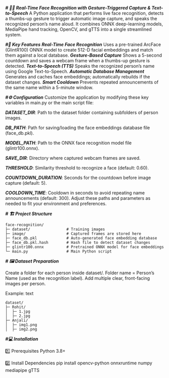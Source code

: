 ***# 🧑‍💻 Real-Time Face Recognition with Gesture-Triggered Capture & Text-to-Speech***
A Python application that performs live face recognition, detects a thumbs-up gesture to trigger automatic image capture, and speaks the recognized person’s name aloud.
It combines ONNX deep-learning models, MediaPipe hand tracking, OpenCV, and gTTS into a single streamlined system.



***#🚀 Key Features***
***Real-Time Face Recognition***
Uses a pre-trained ArcFace (GlintR100) ONNX model to create 512-D facial embeddings and match them against a local database.
***Gesture-Based Capture***
Shows a 5-second countdown and saves a webcam frame when a thumbs-up gesture is detected.
***Text-to-Speech (TTS)***
Speaks the recognized person’s name using Google Text-to-Speech.
***Automatic Database Management***
Generates and caches face embeddings; automatically rebuilds if the dataset changes.
***Smart Cooldown***
Prevents repeated announcements of the same name within a 5-minute window.


***#⚙️ Configuration***
Customize the application by modifying these key variables in main.py or the main script file:

***DATASET_DIR***: Path to the dataset folder containing subfolders of person images.

***DB_PATH***: Path for saving/loading the face embeddings database file (face_db.pkl).

***MODEL_PATH***: Path to the ONNX face recognition model file (glintr100.onnx).

***SAVE_DIR***: Directory where captured webcam frames are saved.

***THRESHOLD***: Similarity threshold to recognize a face (default: 0.60).

***COUNTDOWN_DURATION***: Seconds for the countdown before image capture (default: 5).

***COOLDOWN_TIME***: Cooldown in seconds to avoid repeating name announcements (default: 300).
Adjust these paths and parameters as needed to fit your environment and preferences.


***# 🏗️ Project Structure***
```
face-recognition/
├─ dataset/                # Training images
├─ image/                  # Captured frames are stored here
├─ face_db.pkl             # Auto-generated face embedding database
├─ face_db.pkl.hash        # Hash file to detect dataset changes
├─ glintr100.onnx          # Pretrained ONNX model for face embeddings
└─ main.py                 # Main Python script

```


***# 🖼️ Dataset Preparation***

Create a folder for each person inside dataset/.
Folder name = Person’s Name (used as the recognition label).
Add multiple clear, front-facing images per person.

Example:
text
```
dataset/
├─ Rohit/
│  ├─ 1.jpg
│  ├─ 2.jpg
├─ Anjali/
│  ├─ img1.png
│  ├─ img2.png
```

***#💻 Installation***

1️⃣ Prerequisites
Python 3.8+

2️⃣ Install Dependencies
pip install opencv-python onnxruntime numpy mediapipe gTTS
